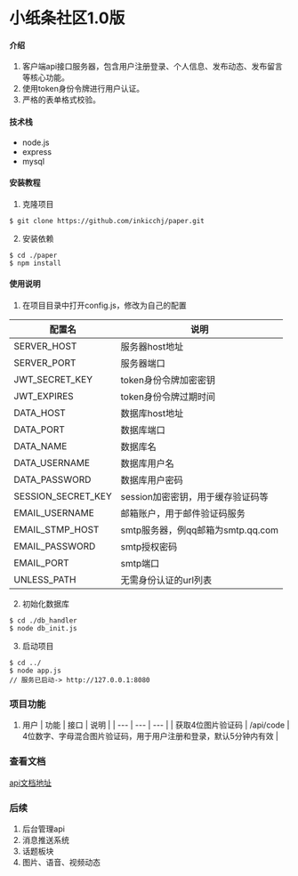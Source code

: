 # 小纸条社区1.0版

#### 介绍

1. 客户端api接口服务器，包含用户注册登录、个人信息、发布动态、发布留言等核心功能。
2. 使用token身份令牌进行用户认证。
3. 严格的表单格式校验。

#### 技术栈

- node.js
- express
- mysql

#### 安装教程

1. 克隆项目

```
$ git clone https://github.com/inkicchj/paper.git
```
2.  安装依赖

```
$ cd ./paper
$ npm install
```
#### 使用说明

1.  在项目目录中打开config.js，修改为自己的配置


| 配置名 | 说明 | 
| --- | --- |
| SERVER_HOST | 服务器host地址 |
| SERVER_PORT | 服务器端口 |
| JWT_SECRET_KEY |token身份令牌加密密钥 |
| JWT_EXPIRES | token身份令牌过期时间 |
| DATA_HOST | 数据库host地址 |
| DATA_PORT | 数据库端口 |
| DATA_NAME | 数据库名 |
| DATA_USERNAME | 数据库用户名 |
| DATA_PASSWORD | 数据库用户密码 |
| SESSION_SECRET_KEY | session加密密钥，用于缓存验证码等 |
| EMAIL_USERNAME| 邮箱账户，用于邮件验证码服务 |
| EMAIL_STMP_HOST | smtp服务器，例qq邮箱为smtp.qq.com |
| EMAIL_PASSWORD | smtp授权密码 |
| EMAIL_PORT | smtp端口 |
| UNLESS_PATH | 无需身份认证的url列表 |


2.  初始化数据库

```
$ cd ./db_handler
$ node db_init.js
```
3.  启动项目

```
$ cd ../
$ node app.js
// 服务已启动-> http://127.0.0.1:8080
```

### 项目功能

1. 用户
| 功能 | 接口 | 说明 |
| --- | --- | --- |
| 获取4位图片验证码 | /api/code | 4位数字、字母混合图片验证码，用于用户注册和登录，默认5分钟内有效 |

### 查看文档

[api文档地址](https://www.showdoc.com.cn/1966942439940292/8929773777553140)

### 后续

1. 后台管理api
2. 消息推送系统
3. 话题板块
4. 图片、语音、视频动态
